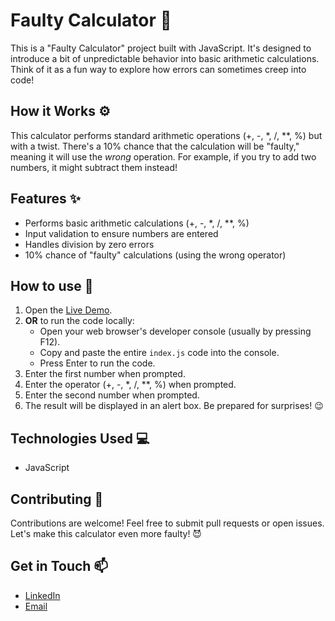 # Faulty Calculator 🤪

This is a "Faulty Calculator" project built with JavaScript. It's designed to introduce a bit of unpredictable behavior into basic arithmetic calculations. Think of it as a fun way to explore how errors can sometimes creep into code!

## How it Works ⚙️

This calculator performs standard arithmetic operations (+, -, \*, /, \*\*, %) but with a twist. There's a 10% chance that the calculation will be "faulty," meaning it will use the *wrong* operation. For example, if you try to add two numbers, it might subtract them instead!

## Features ✨

*   Performs basic arithmetic calculations (+, -, \*, /, \*\*, %)
*   Input validation to ensure numbers are entered
*   Handles division by zero errors
*   10% chance of "faulty" calculations (using the wrong operator)

## How to use 🚀

1.  Open the [Live Demo](https://us-js-faulty-calculator.netlify.app).
2.  **OR** to run the code locally:
    *   Open your web browser's developer console (usually by pressing F12).
    *   Copy and paste the entire `index.js` code into the console.
    *   Press Enter to run the code.
3.  Enter the first number when prompted.
4.  Enter the operator (+, -, \*, /, \*\*, %) when prompted.
5.  Enter the second number when prompted.
6.  The result will be displayed in an alert box. Be prepared for surprises! 😉

## Technologies Used 💻

*   JavaScript

## Contributing 🤝

Contributions are welcome! Feel free to submit pull requests or open issues. Let's make this calculator even more faulty! 😈

## Get in Touch 📫

*   [LinkedIn](https://www.linkedin.com/in/umair-shakoor/)
*   [Email](mailto:umairshakoor.pro@gmail.com)
